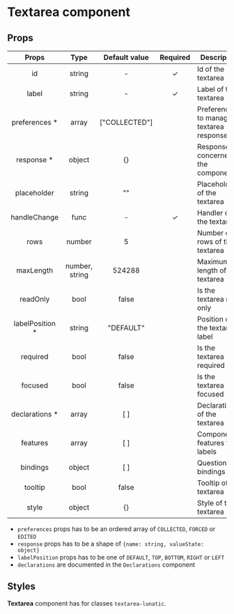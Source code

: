 # Textarea component

## Props

|      Props       |      Type      | Default value | Required | Description                             |
| :--------------: | :------------: | :-----------: | :------: | --------------------------------------- |
|        id        |     string     |       -       |    ✓     | Id of the textarea                      |
|      label       |     string     |       -       |    ✓     | Label of the textarea                   |
|  preferences \*  |     array      | ["COLLECTED"] |          | Preferences to manage textarea response |
|   response \*    |     object     |      {}       |          | Response concerned by the component     |
|   placeholder    |     string     |      ""       |          | Placeholder of the textarea             |
|   handleChange   |      func      |       -       |    ✓     | Handler of the textarea                 |
|       rows       |     number     |       5       |          | Number of rows of the textarea          |
|    maxLength     | number, string |    524288     |          | Maximum length of the textarea          |
|     readOnly     |      bool      |     false     |          | Is the textarea read only               |
| labelPosition \* |     string     |   "DEFAULT"   |          | Position of the textarea label          |
|     required     |      bool      |     false     |          | Is the textarea required                |
|     focused      |      bool      |     false     |          | Is the textarea focused                 |
| declarations \*  |     array      |      [ ]      |          | Declarations of the textarea            |
|     features     |     array      |      [ ]      |          | Component features for labels           |
|     bindings     |     object     |      [ ]      |          | Questionnaire bindings                  |
|     tooltip      |      bool      |     false     |          | Tooltip of the textarea                 |
|      style       |     object     |      {}       |          | Style of the textarea                   |

- `preferences` props has to be an ordered array of `COLLECTED`, `FORCED` or `EDITED`
- `response` props has to be a shape of `{name: string, valueState: object}`
- `labelPosition` props has to be one of `DEFAULT`, `TOP`, `BOTTOM`, `RIGHT` or `LEFT`
- `declarations` are documented in the `Declarations` component

## Styles

**Textarea** component has for classes `textarea-lunatic`.
